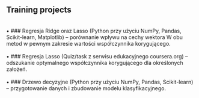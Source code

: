 ## Training projects
<br>
•	### Regresja Ridge oraz Lasso (Python przy użyciu NumPy, Pandas, Scikit-learn, Matplotlib) – porównanie wpływu na cechy wektora W obu metod w pewnym zakresie wartości współczynnika korygującego.<br>
<br>
•	### Regresja Lasso (Quiz/task z serwisu edukacyjnego coursera.org) – odszukanie optymalnego współczynnika korygującego dla określonych założeń.<br>
<br>
•	### Drzewo decyzyjne (Python przy użyciu NumPy, Pandas, Scikit-learn) – przygotowanie danych i zbudowanie modelu klasyfikacyjnego.
